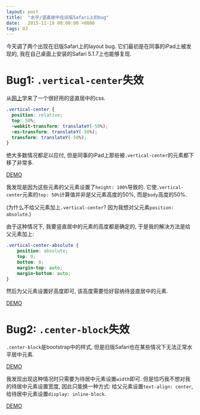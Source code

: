 ```yaml
---
layout: post
title:  "水平/竖直居中在旧版Safari上的bug"
date:   2015-11-19 00:00:00 +0800
tags: OJ
---
```



今天调了两个出现在旧版Safari上的layout bug. 它们最初是在同事的iPad上被发现的, 我在自己桌面上安装的Safari 5.1.7上也能够复现.

# Bug1: `.vertical-center`失效
从[网上](http://zerosixthree.se/vertical-align-anything-with-just-3-lines-of-css/)学来了一个很好用的竖直居中的css.
```css
.vertical-center {
  position: relative;
  top: 50%;
  -webkit-transform: translateY(-50%);
  -ms-transform: translateY(-50%);
  transform: translateY(-50%);
}
```
绝大多数情况都足以应付, 但是同事的iPad上那些被`.vertical-center`的元素都下移了非常多.

<a href="http://codepen.io/lzl124631x/pen/jbJpGp" class="demo-link">DEMO</a>

我发现是因为这些元素的父元素设置了`height: 100%`导致的. 它使`.vertical-center`元素的`top: 50%`计算值并非是父元素高度的50%, 而是`body`高度的50%.

(为什么不给父元素加上`.vertical-center`? 因为我想对父元素`position: absolute`.)

由于这种情况下, 我要竖直居中的元素的高度都是确定的, 于是我的解决方法是给父元素加上:

```css
.vertical-center-absolute {
    position: absolute;
    top: 0;
    bottom: 0;
    margin-top: auto;
    margin-bottom: auto;
}
```
然后为父元素设置好高度即可, 该高度需要恰好容纳待竖直居中的元素.

<a href="http://codepen.io/lzl124631x/pen/qOvLKV" class="demo-link">DEMO</a>

# Bug2: `.center-block`失效
`.center-block`是bootstrap中的样式, 但是旧版Safari也在某些情况下无法正常水平居中元素.

<a href="http://codepen.io/lzl124631x/pen/JYzejQ" class="demo-link">DEMO</a>

我发现出现这种情况时只需要为待居中元素设置`width`即可. 但是恰巧我不想对我的待居中元素设置宽度, 因此只能换一种方式: 给父元素设置`text-align: center`, 给待居中元素设置`display: inline-block`.

<a href="http://codepen.io/lzl124631x/pen/BobvMg" class="demo-link">DEMO</a>
